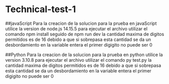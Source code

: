 # Technical-test-1
##javaScript
Para la creacion de la solucion para la prueba en javaScript utilice la version de node.js 14.15.5
para ejecutar el archivo utilizar el comando npm install seguido de npm run dev
la cantidad maxima de digitos permitidos es de 16 debido a que si sobrepasa esta cantidad se da un desbordamiento en la variable entera
el primer digigito no puede ser 0

##Python
Para la creacion de la solucion para la prueba en python utilice la version 3.10.8
para ejecutar el archivo utilizar el comando py test.py
la cantidad maxima de digitos permitidos es de 16 debido a que si sobrepasa esta cantidad se da un desbordamiento en la variable entera
el primer digigito no puede ser 0
